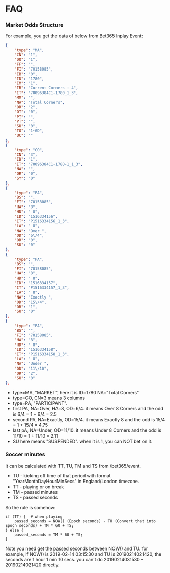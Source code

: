 # FAQ

### Market Odds Structure

For example, you get the data of below from Bet365 Inplay Event:

```json
{
    "type": "MA",
    "CN": "1",
    "DO": "1",
    "FF": "",
    "FI": "70158085",
    "IB": "0",
    "ID": "1780",
    "IM": "1",
    "IR": "Current Corners : 4",
    "IT": "70096384C1-1780_1_3",
    "MM": "",
    "NA": "Total Corners",
    "OR": "2",
    "OT": "0",
    "PI": "",
    "PT": "",
    "SU": "0",
    "TO": "1~GD",
    "UC": ""
},
{
    "type": "CO",
    "CN": "3",
    "ID": "1",
    "IT": "70096384C1-1780-1_1_3",
    "NA": "",
    "OR": "0",
    "SY": "0"
},
{
    "type": "PA",
    "BS": "",
    "FI": "70158085",
    "HA": "8",
    "HD": " 8",
    "ID": "1516334156",
    "IT": "P1516334156_1_3",
    "LA": " 8",
    "NA": "Over ",
    "OD": "6\/4",
    "OR": "0",
    "SU": "0"
},
{
    "type": "PA",
    "BS": "",
    "FI": "70158085",
    "HA": "8",
    "HD": " 8",
    "ID": "1516334157",
    "IT": "P1516334157_1_3",
    "LA": " 8",
    "NA": "Exactly ",
    "OD": "15\/4",
    "OR": "1",
    "SU": "0"
},
{
    "type": "PA",
    "BS": "",
    "FI": "70158085",
    "HA": "8",
    "HD": " 8",
    "ID": "1516334158",
    "IT": "P1516334158_1_3",
    "LA": " 8",
    "NA": "Under ",
    "OD": "11\/10",
    "OR": "2",
    "SU": "0"
},
```

 * type=MA, "MARKET", here it is ID=1780 NA="Total Corners"
 * type=CO, CN=3 means 3 columns
 * type=PA, "PARTICIPANT".
  * first PA, NA=Over, HA=8, OD=6/4. it means Over 8 Corners and the odd is 6/4 = 1 + 6/4 = 2.5
  * second PA, NA=Exactly, OD=15/4. it means Exactly 8 and the odd is 15/4 = 1 + 15/4 = 4.75
  * last pA, NA=Under, OD=11/10. it means Under 8 Corners and the odd is 11/10 = 1 + 11/10 = 2.11
 * SU here means "SUSPENDED". when it is 1, you can NOT bet on it.


### Soccer minutes

It can be calculated with TT, TU, TM and TS from /bet365/event.

 * TU - kicking off time of that period with format "YearMonthDayHourMinSecs" in England/London timezone.
 * TT - playing or on break
 * TM - passed minutes
 * TS - passed seconds

So the rule is somehow:

```
if (TT) {  # when playing
    passed_seconds = NOW() (Epoch seconds) - TU (Convert that into Epoch seconds) + TM * 60 + TS;
} else {
    passed_seconds = TM * 60 + TS;
}
```

Note you need get the passed seconds between NOW() and TU. for example, if NOW() is 2019-02-14 03:15:30 and TU is 20190214021420, the seconds are 1 hour 1 min 10 secs. you can't do 20190214031530 - 20190214021420 directly.

